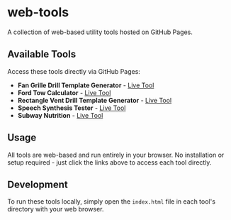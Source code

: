 # web-tools

A collection of web-based utility tools hosted on GitHub Pages.

## Available Tools

Access these tools directly via GitHub Pages:

- **Fan Grille Drill Template Generator** - [Live Tool](https://dmwyatt.github.io/web-tools/fan-grille-drill-template-generator/)
- **Ford Tow Calculator** - [Live Tool](https://dmwyatt.github.io/web-tools/ford-tow-calc/)
- **Rectangle Vent Drill Template Generator** - [Live Tool](https://dmwyatt.github.io/web-tools/rectangle-vent-drill-template-generator/)
- **Speech Synthesis Tester** - [Live Tool](https://dmwyatt.github.io/web-tools/speech-synthesis-tester/)
- **Subway Nutrition** - [Live Tool](https://dmwyatt.github.io/web-tools/subway-nutrition/)

## Usage

All tools are web-based and run entirely in your browser. No installation or setup required - just click the links above to access each tool directly.

## Development

To run these tools locally, simply open the `index.html` file in each tool's directory with your web browser.

